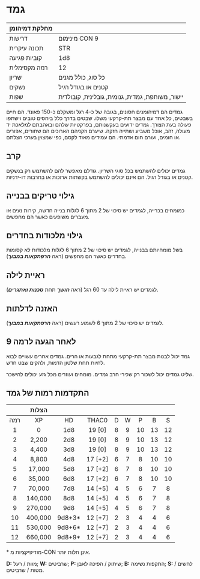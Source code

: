 # גמד

| מחלקת דמיהומן |                                                      |
| --------------- | ---------------------------------------------------- |
| דרישות    | מינימום CON 9                                        |
| תכונה עיקרית | STR                                                  |
| קוביות פגיעה        | 1d8                                                  |
| רמה מקסימלית   | 12                                                   |
| שריון          | כל סוג, כולל מגנים                               |
| נשקים         | קטנים או בגודל רגיל                                |
| שפות       | יישור, משותפת, גמדית, גנומית, גובלינית, קובולדית |

גמדים הם דמיהומנים חסונים, בגובה של כ-4 רגל ומשקלם כ-150 פאונד. הם חיים בשבטים, כל אחד עם מבצר תת-קרקעי משלו. שבטים בדרך כלל ביחסים טובים וישתפו פעולה בעת הצורך. גמדים ידועים בעקשנותם, בפרקטיות שלהם ובאהבתם למלאכת יד מעולה, זהב, אוכל משביע ושתייה חזקה. שיערם וזקניהם הארוכים הם שחורים, אפורים או חומים, ועורם חום אדמתי. הם עמידים מאוד לקסם, כפי שמצוין בערכי הצלתם.

## קרב

גמדים יכולים להשתמש בכל סוגי השריון. גודלם מאפשר להם להשתמש רק בנשקים קטנים או בגודל רגיל. הם אינם יכולים להשתמש בקשתות ארוכות או בחרבות דו-ידניות.

## גילוי טריקים בבנייה

כמומחים בכרייה, לגמדים יש סיכוי של 2 מתוך 6 לגלות בנייה חדשה, קירות נעים או מעברים משופעים כאשר הם מחפשים.

## גילוי מלכודות בחדרים

בשל מומחיותם בבנייה, לגמדים יש סיכוי של 2 מתוך 6 לגלות מלכודות לא קסומות בחדרים כאשר הם מחפשים (ראה ***הרפתקאות במבוך***).

## ראיית לילה

לגמדים יש ראיית לילה עד 60 רגל (ראה ***חושך*** תחת ***סכנות ואתגרים***).

## האזנה לדלתות

לגמדים יש סיכוי של 2 מתוך 6 לשמוע רעשים (ראה ***הרפתקאות במבוך***).

## לאחר הגעה לרמה 9

גמד יכול לבנות מבצר תת-קרקעי מתחת לגבעות או הרים. גמדים אחרים עשויים לבוא לחיות תחת שלטון הדמות, ולהקים שבט חדש.

שליט גמדים יכול לשכור רק שכירי חרב גמדים. מומחים ועוזרים מכל גזע יכולים להישכר.

## התקדמות רמות של גמד

|       | הצלות |        |         |      |      |      |      |      |
| :---: | :-----------: | :----: | :-----: | :--: | :--: | :--: | :--: | :--: |
| רמה |      XP       |   HD   |  THAC0  |  D   |  W   |  P   |  B   |  S   |
|   1   |       0       |  1d8   | 19 [0]  |  8   |  9   |  10  |  13  |  12  |
|   2   |     2,200     |  2d8   | 19 [0]  |  8   |  9   |  10  |  13  |  12  |
|   3   |     4,400     |  3d8   | 19 [0]  |  8   |  9   |  10  |  13  |  12  |
|   4   |     8,800     |  4d8   | 17 [+2] |  6   |  7   |  8   |  10  |  10  |
|   5   |    17,000     |  5d8   | 17 [+2] |  6   |  7   |  8   |  10  |  10  |
|   6   |    35,000     |  6d8   | 17 [+2] |  6   |  7   |  8   |  10  |  10  |
|   7   |    70,000     |  7d8   | 14 [+5] |  4   |  5   |  6   |  7   |  8   |
|   8   |    140,000    |  8d8   | 14 [+5] |  4   |  5   |  6   |  7   |  8   |
|   9   |    270,000    |  9d8   | 14 [+5] |  4   |  5   |  6   |  7   |  8   |
|  10   |    400,000    | 9d8+3* | 12 [+7] |  2   |  3   |  4   |  4   |  6   |
|  11   |    530,000    | 9d8+6* | 12 [+7] |  2   |  3   |  4   |  4   |  6   |
|  12   |    660,000    | 9d8+9* | 12 [+7] |  2   |  3   |  4   |  4   |  6   |

\* מודיפיקציות מ-CON אינן חלות יותר.

**D:** מוות / רעל; **W:** שרביטים; **P:** שיתוק / הפיכה לאבן; **B:** התקפות נשימה; **S:** לחשים / מטות / שרביטים.